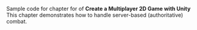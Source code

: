 Sample code for chapter for of <b>Create a Multiplayer 2D Game with Unity</b>
This chapter demonstrates how to handle server-based (authoritative) combat.

